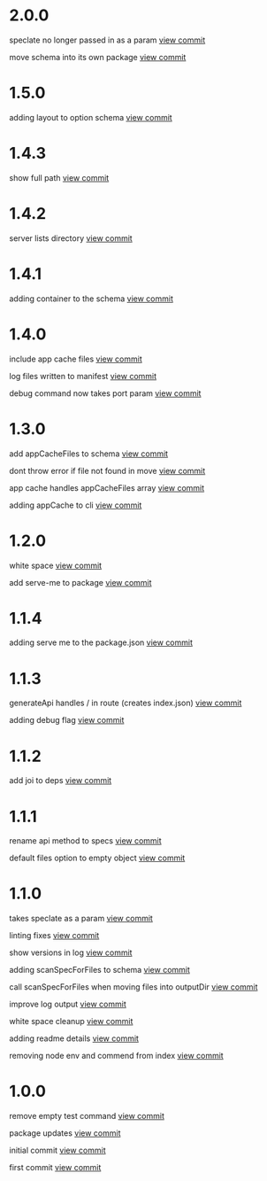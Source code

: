 

# 2.0.0

speclate no longer passed in as a param [view commit](http://github.com/$3/$packageName/commit/2f134900b829dddcb4c1463ea4287cec5092379b) 

move schema into its own package [view commit](http://github.com/$3/$packageName/commit/6f8f62772d608d6d43099717810be0308783a914) 

 

# 1.5.0

adding layout to option schema [view commit](http://github.com/$3/$packageName/commit/3b6cec695e811571339686c84f9bb496b7b9e08e) 

 

# 1.4.3

show full path [view commit](http://github.com/$3/$packageName/commit/e0e910418a7ae365c207386e54cc5794a8ff3ee6) 

 

# 1.4.2

server lists directory [view commit](http://github.com/$3/$packageName/commit/a84340dd8bd92844251543b015a48e8d1ca5abf6) 

 

# 1.4.1

adding container to the schema [view commit](http://github.com/$3/$packageName/commit/ee6cc5a31da3e063647d1712fe9cd49a82fd3741) 

 

# 1.4.0

include app cache files [view commit](http://github.com/$3/$packageName/commit/1ffcf2e543f30a2c291a5354bfba848873fa419e) 

log files written to manifest [view commit](http://github.com/$3/$packageName/commit/1bbb35b08f4f4bf298fe8c33a3531eb31328077b) 

debug command now takes port param [view commit](http://github.com/$3/$packageName/commit/557555e4384f364487453fdb48eff1153fbd7f97) 

 

# 1.3.0

add appCacheFiles to schema [view commit](http://github.com/$3/$packageName/commit/80b354875d431b8669f0c7782b16a2af6b2e5b0b) 

dont throw error if file not found in move [view commit](http://github.com/$3/$packageName/commit/970e9358d2c70b346b792bd07a849ad8217c3dd8) 

app cache handles appCacheFiles array [view commit](http://github.com/$3/$packageName/commit/36fe7f889fed423d357cac125cf79cf12c585ca7) 

adding appCache to cli [view commit](http://github.com/$3/$packageName/commit/eab9173a2f90abe14c07f9faa48d95b8a5c47531) 

 

# 1.2.0

white space [view commit](http://github.com/$3/$packageName/commit/6111b140054794d6a5f14c36bb8fc92044c0d092) 

add serve-me to package [view commit](http://github.com/$3/$packageName/commit/bcfc0e89fa88b92892626b50aaa853a6905cfa00) 

 

# 1.1.4

adding serve me to the package.json [view commit](http://github.com/$3/$packageName/commit/3afb459150d09e3837a57630adf6c542ba30ee99) 

 

# 1.1.3

generateApi handles / in route (creates index.json) [view commit](http://github.com/$3/$packageName/commit/7658e7909d3ce243fb28005f9845b393c599309d) 

adding debug flag [view commit](http://github.com/$3/$packageName/commit/1893a580b9e7e8be8794f037ca4b8e492260ccba) 

 

# 1.1.2

add joi to deps [view commit](http://github.com/$3/$packageName/commit/0227d38f92d1bebe7f16ba54d0e88e7e53477377) 

 

# 1.1.1

rename api method to specs [view commit](http://github.com/$3/$packageName/commit/0264c2330dac278e0b817f6b62c500156802253b) 

default files option to empty object [view commit](http://github.com/$3/$packageName/commit/fd24c66e4ac55516a2cbbcc6932172e04fb4a5cb) 

 

# 1.1.0

takes speclate as a param [view commit](http://github.com/$3/$packageName/commit/e91cfe03551698ef639a0e8c9edef804f111456e) 

linting fixes [view commit](http://github.com/$3/$packageName/commit/c119f7501049310cee5d74fb8ef10f3d10087c2e) 

show versions in log [view commit](http://github.com/$3/$packageName/commit/a1ab3c65324fe5290a0f78ae518de58b4c8a3932) 

adding scanSpecForFiles to schema [view commit](http://github.com/$3/$packageName/commit/e042352e3e21c4ad3977523a0c1001f0e2c7d3ce) 

call scanSpecForFiles when moving files into outputDir [view commit](http://github.com/$3/$packageName/commit/090f659e7a262349cc30eab9ca9816b81b4febdd) 

improve log output [view commit](http://github.com/$3/$packageName/commit/3a2c01d43ff48d338253993a6109d10c649ae8a3) 

white space cleanup [view commit](http://github.com/$3/$packageName/commit/b44426f68dc65d3e8f9facc9ced2c363f99bd2e2) 

adding readme details [view commit](http://github.com/$3/$packageName/commit/de77b7ea81ba629bbe53d4ae55a7cda4f88e9a45) 

removing node env and commend from index [view commit](http://github.com/$3/$packageName/commit/424b1d06e47229d2df290ead716cf51fab63d95f) 

 

# 1.0.0

remove empty test command [view commit](http://github.com/$3/$packageName/commit/25898ca8bea2243da814ca0ae00ed6ee81a55f9f) 

package updates [view commit](http://github.com/$3/$packageName/commit/5bc9b14210e7e56c209a8ffff5c23ede0ac593f5) 

initial commit [view commit](http://github.com/$3/$packageName/commit/15680df85400acf4a4263eb65b5d021057e05d14) 

first commit [view commit](http://github.com/$3/$packageName/commit/0fb367a9b338dc4f2709dab1fcc8214c1e227732) 

 

